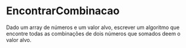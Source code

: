 # EncontrarCombinacao
Dado um array de números e um valor alvo, escrever um algoritmo que encontre todas as combinações de dois números que somados deem o valor alvo.
